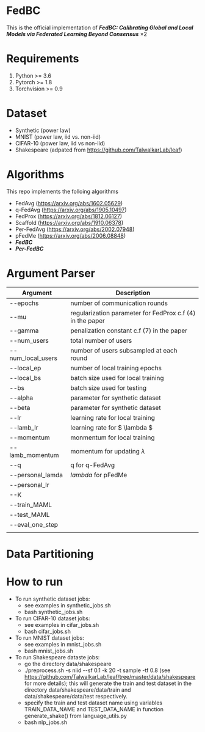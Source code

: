 # FedBC

This is the official implementation of **_FedBC: Calibrating Global and Local Models via
Federated Learning Beyond Consensus_** $\times 2$

# Requirements
1. Python >= 3.6
2. Pytorch >= 1.8
3. Torchvision >= 0.9

# Dataset
- Synthetic (power law)
- MNIST (power law, iid vs. non-iid)
- CIFAR-10 (power law, iid vs non-iid)
- Shakespeare (adpated from https://github.com/TalwalkarLab/leaf)

# Algorithms 
This repo implements the folloing algorithms
- FedAvg (https://arxiv.org/abs/1602.05629)
- q-FedAvg (https://arxiv.org/abs/1905.10497)
- FedProx (https://arxiv.org/abs/1812.06127)
- Scaffold (https://arxiv.org/abs/1910.06378)
- Per-FedAvg (https://arxiv.org/abs/2002.07948)
- pFedMe (https://arxiv.org/abs/2006.08848)
- **_FedBC_**
- **_Per-FedBC_**

# Argument Parser  
| Argument | Description |
| --- | --- |
| --epochs | number of communication rounds |
| --mu | regularization parameter for FedProx c.f (4) in the paper|
| --gamma | penalization constant c.f (7) in the paper|
| --num_users | total number of users |
| --num_local_users | number of users subsampled at each round |
| --local_ep | number of local training epochs |
| --local_bs | batch size used for local training|
| --bs | batch size used for testing |
|--alpha| parameter for synthetic dataset|
|--beta| parameter for synthetic dataset|
|--lr| learning rate for local training|
|--lamb_lr| learning rate for $ \lambda $|
|--momentum| monmentum for local training|
|--lamb_momentum|momentum for updating $\lambda$|
|--q| q for q-FedAvg|
|--personal_lamda| $lambda$ for pFedMe|
|--personal_lr||
|--K||
|--train_MAML||
|--test_MAML||
|--eval_one_step||
|||


# Data Partitioning

# How to run
- To run synthetic dataset jobs:
  - see examples in synthetic_jobs.sh 
  - bash synthetic_jobs.sh
- To run CIFAR-10 dataset jobs:
  - see examples in cifar_jobs.sh
  - bash cifar_jobs.sh
- To run MNIST dataset jobs:
  - see examples in mnist_jobs.sh
  - bash mnist_jobs.sh
- To run Shakespeare dataste jobs:
  - go the directory data/shakespeare
  - ./preprocess.sh -s niid --sf 0.1 -k 20 -t sample -tf 0.8 (see https://github.com/TalwalkarLab/leaf/tree/master/data/shakespeare for more details); this     will generate the train and test dataset in the directory data/shakespeare/data/train and data/shakespeare/data/test respectively. 
  - specify the train and test dataset name using variables TRAIN_DATA_NAME and TEST_DATA_NAME in function generate_shake() from language_utils.py 
  - bash nlp_jobs.sh
